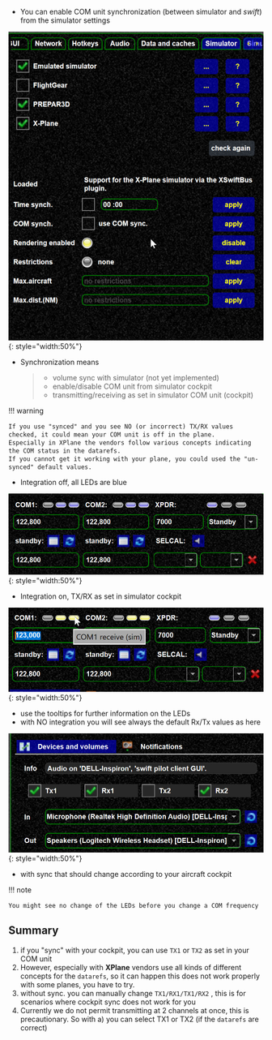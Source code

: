 <!--
    SPDX-FileCopyrightText: Copyright (C) swift Project Community / Contributors
    SPDX-License-Identifier: GFDL-1.3-only
-->

-   You can enable COM unit synchronization (between simulator and
    *swift*) from the simulator settings

![](./../../img/comunit1.jpg){: style="width:50%"}

-   Synchronization means

    > -   volume sync with simulator (not yet implemented)
    > -   enable/disable COM unit from simulator cockpit
    > -   transmitting/receiving as set in simulator COM unit (cockpit)

!!! warning

    If you use "synced" and you see NO (or incorrect) TX/RX values checked, it could mean your COM unit is off in the plane.
    Especially in XPlane the vendors follow various concepts indicating the COM status in the datarefs.
    If you cannot get it working with your plane, you could used the "un-synced" default values.


-   Integration off, all LEDs are blue

![](./../../img/comunit2.jpg){: style="width:50%"}

-   Integration on, TX/RX as set in simulator cockpit

![](./../../img/comunit3.jpg){: style="width:50%"}

-   use the tooltips for further information on the LEDs
-   with NO integration you will see always the default Rx/Tx values as
    here

![](./../../img/comunit4.jpg){: style="width:50%"}

-   with sync that should change according to your aircraft cockpit


!!! note

    You might see no change of the LEDs before you change a COM frequency


## Summary

1.  if you "sync" with your cockpit, you can use `TX1` or `TX2` as set in your COM unit
2.  However, especially with **XPlane** vendors use all kinds of different concepts for the `datarefs`, so it can happen this does not work properly with some planes, you have to try.
3.  without sync. you can manually change `TX1/RX1/TX1/RX2` , this is for scenarios where cockpit sync does not work for you
4.  Currently we do not permit transmitting at 2 channels at once, this is precautionary.
So with a) you can select TX1 or TX2 (if the `datarefs` are correct)
